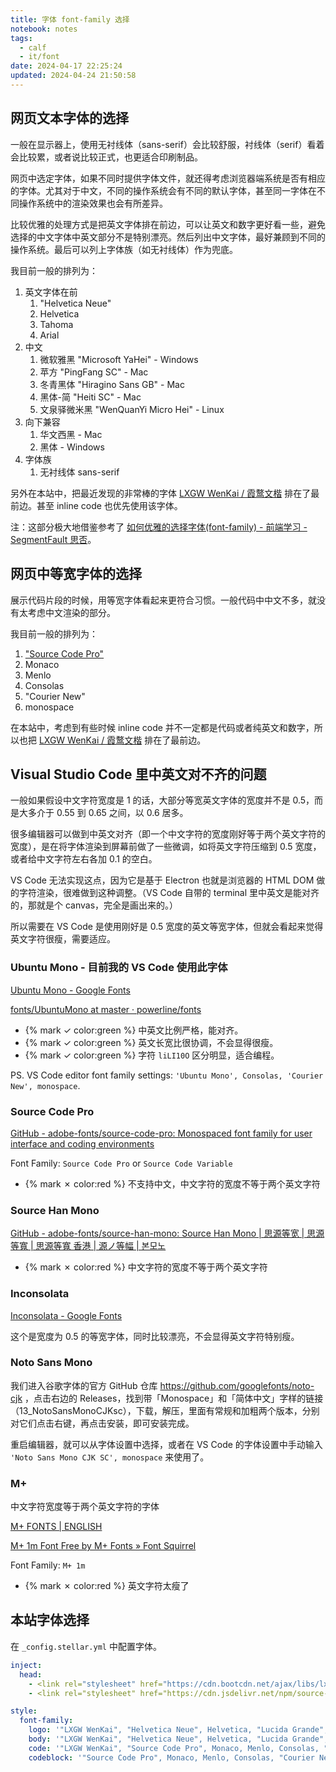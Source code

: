 ```yaml
---
title: 字体 font-family 选择
notebook: notes
tags:
  - calf
  - it/font
date: 2024-04-17 22:25:24
updated: 2024-04-24 21:50:58
---
```

## 网页文本字体的选择

一般在显示器上，使用无衬线体（sans-serif）会比较舒服，衬线体（serif）看着会比较累，或者说比较正式，也更适合印刷制品。

网页中选定字体，如果不同时提供字体文件，就还得考虑浏览器端系统是否有相应的字体。尤其对于中文，不同的操作系统会有不同的默认字体，甚至同一字体在不同操作系统中的渲染效果也会有所差异。

比较优雅的处理方式是把英文字体排在前边，可以让英文和数字更好看一些，避免选择的中文字体中英文部分不是特别漂亮。然后列出中文字体，最好兼顾到不同的操作系统。最后可以列上字体族（如无衬线体）作为兜底。

我目前一般的排列为：

1. 英文字体在前
   1. "Helvetica Neue"
   2. Helvetica
   3. Tahoma
   4. Arial
2. 中文
   1. 微软雅黑 "Microsoft YaHei" - Windows
   2. 苹方 "PingFang SC" - Mac
   3. 冬青黑体 "Hiragino Sans GB" - Mac
   4. 黑体-简 "Heiti SC" - Mac
   5. 文泉驿微米黑 "WenQuanYi Micro Hei" - Linux
3. 向下兼容
   1. 华文西黑 - Mac
   2. 黑体 - Windows
4. 字体族
   1. 无衬线体 sans-serif

另外在本站中，把最近发现的非常棒的字体 [LXGW WenKai / 霞鹜文楷](https://github.com/lxgw/LxgwWenKai) 排在了最前边。甚至 inline code 也优先使用该字体。

注：这部分极大地借鉴参考了 [如何优雅的选择字体(font-family) - 前端学习 - SegmentFault 思否](https://segmentfault.com/a/1190000006110417)。

## 网页中等宽字体的选择

展示代码片段的时候，用等宽字体看起来更符合习惯。一般代码中中文不多，就没有太考虑中文渲染的部分。

我目前一般的排列为：

1. ["Source Code Pro"](https://github.com/adobe-fonts/source-code-pro)
2. Monaco
3. Menlo
4. Consolas
5. "Courier New"
6. monospace

在本站中，考虑到有些时候 inline code 并不一定都是代码或者纯英文和数字，所以也把 [LXGW WenKai / 霞鹜文楷](https://github.com/lxgw/LxgwWenKai) 排在了最前边。

## Visual Studio Code 里中英文对不齐的问题

一般如果假设中文字符宽度是 1 的话，大部分等宽英文字体的宽度并不是 0.5，而是大多介于 0.55 到 0.65 之间，以 0.6 居多。

很多编辑器可以做到中英文对齐（即一个中文字符的宽度刚好等于两个英文字符的宽度），是在将字体渲染到屏幕前做了一些微调，如将英文字符压缩到 0.5 宽度，或者给中文字符左右各加 0.1 的空白。

VS Code 无法实现这点，因为它是基于 Electron 也就是浏览器的 HTML DOM 做的字符渲染，很难做到这种调整。（VS Code 自带的 terminal 里中英文是能对齐的，那就是个 canvas，完全是画出来的。）

所以需要在 VS Code 是使用刚好是 0.5 宽度的英文等宽字体，但就会看起来觉得英文字符很瘦，需要适应。

### Ubuntu Mono - 目前我的 VS Code 使用此字体

[Ubuntu Mono - Google Fonts](https://fonts.google.com/specimen/Ubuntu+Mono)

[fonts/UbuntuMono at master · powerline/fonts](https://github.com/powerline/fonts/tree/master/UbuntuMono)

- {% mark ✓ color:green %} 中英文比例严格，能对齐。
- {% mark ✓ color:green %} 英文长宽比很协调，不会显得很瘦。
- {% mark ✓ color:green %} 字符 `liLI10O` 区分明显，适合编程。

PS. VS Code editor font family settings: `'Ubuntu Mono', Consolas, 'Courier New', monospace`.

### Source Code Pro

[GitHub - adobe-fonts/source-code-pro: Monospaced font family for user interface and coding environments](https://github.com/adobe-fonts/source-code-pro)

Font Family: `Source Code Pro` or `Source Code Variable`

- {% mark ✗ color:red %} 不支持中文，中文字符的宽度不等于两个英文字符

### Source Han Mono

[GitHub - adobe-fonts/source-han-mono: Source Han Mono | 思源等宽 | 思源等寬 | 思源等寬 香港 | 源ノ等幅 | 본모노](https://github.com/adobe-fonts/source-han-mono)

- {% mark ✗ color:red %} 中文字符的宽度不等于两个英文字符

### Inconsolata

[Inconsolata - Google Fonts](https://fonts.google.com/specimen/Inconsolata)

这个是宽度为 0.5 的等宽字体，同时比较漂亮，不会显得英文字符特别瘦。

### Noto Sans Mono

我们进入谷歌字体的官方 GitHub 仓库 <https://github.com/googlefonts/noto-cjk> ，点击右边的 Releases，找到带「Monospace」和「简体中文」字样的链接（13_NotoSansMonoCJKsc），下载，解压，里面有常规和加粗两个版本，分别对它们点击右键，再点击安装，即可安装完成。

重启编辑器，就可以从字体设置中选择，或者在 VS Code 的字体设置中手动输入 `'Noto Sans Mono CJK SC', monospace` 来使用了。

### M+

中文字符宽度等于两个英文字符的字体

[M+ FONTS | ENGLISH](http://mplus-fonts.osdn.jp/about-en.html)

[M+ 1m Font Free by M+ Fonts » Font Squirrel](https://www.fontsquirrel.com/fonts/m-1m)

Font Family: `M+ 1m`

- {% mark ✗ color:red %} 英文字符太瘦了

## 本站字体选择

在 `_config.stellar.yml` 中配置字体。

``` yaml
inject:
  head:
    - <link rel="stylesheet" href="https://cdn.bootcdn.net/ajax/libs/lxgw-wenkai-webfont/1.7.0/style.min.css" />
    - <link rel="stylesheet" href="https://cdn.jsdelivr.net/npm/source-code-pro@2.38.0/source-code-pro.min.css">

style:
  font-family:
    logo: '"LXGW WenKai", "Helvetica Neue", Helvetica, "Lucida Grande", Lucida, Tahoma, Arial, "Microsoft YaHei", "PingFang SC", "Hiragino Sans GB", "Heiti SC", "WenQuanYi Micro Hei", STXiHei, SimHei, sans-serif'
    body: '"LXGW WenKai", "Helvetica Neue", Helvetica, "Lucida Grande", Lucida, Tahoma, Arial, "Microsoft YaHei", "PingFang SC", "Hiragino Sans GB", "Heiti SC", "WenQuanYi Micro Hei", STXiHei, SimHei, sans-serif'
    code: '"LXGW WenKai", "Source Code Pro", Monaco, Menlo, Consolas, "Courier New", monospace'
    codeblock: '"Source Code Pro", Monaco, Menlo, Consolas, "Courier New", monospace'
```
